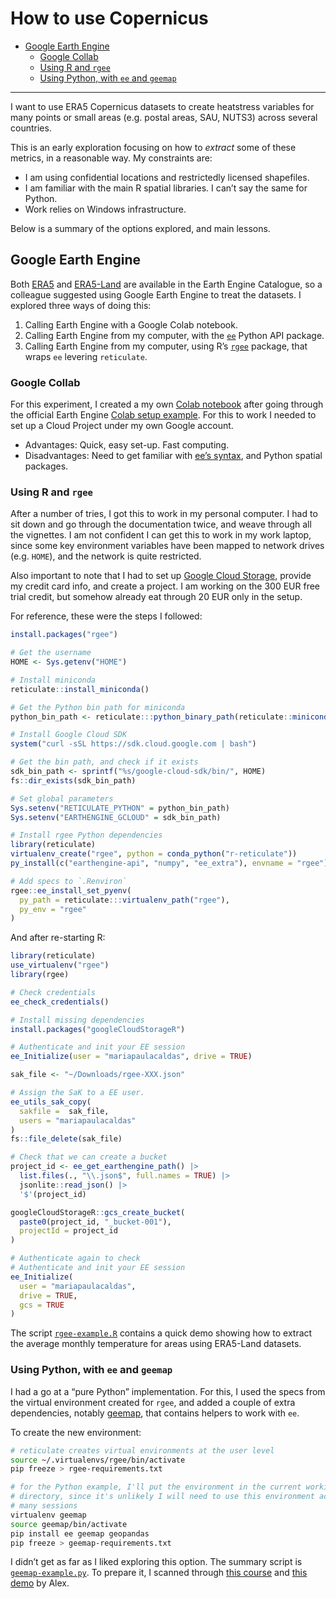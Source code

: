 # How to use Copernicus

- [Google Earth Engine](#google-earth-engine)
  - [Google Collab](#google-collab)
  - [Using R and `rgee`](#using-r-and-rgee)
  - [Using Python, with `ee` and
    `geemap`](#using-python-with-ee-and-geemap)

------------------------------------------------------------------------

I want to use ERA5 Copernicus datasets to create heatstress variables
for many points or small areas (e.g. postal areas, SAU, NUTS3) across
several countries.

This is an early exploration focusing on how to *extract* some of these
metrics, in a reasonable way. My constraints are:

- I am using confidential locations and restrictedly licensed
  shapefiles.
- I am familiar with the main R spatial libraries. I can’t say the same
  for Python.
- Work relies on Windows infrastructure.

Below is a summary of the options explored, and main lessons.

## Google Earth Engine

Both
[ERA5](https://developers.google.com/earth-engine/datasets/tags/era5-land)
and
[ERA5-Land](https://developers.google.com/earth-engine/datasets/tags/era5-land)
are available in the Earth Engine Catalogue, so a colleague suggested
using Google Earth Engine to treat the datasets. I explored three ways
of doing this:

1.  Calling Earth Engine with a Google Colab notebook.
2.  Calling Earth Engine from my computer, with the
    [`ee`](https://developers.google.com/earth-engine/guides/python_install)
    Python API package.
3.  Calling Earth Engine from my computer, using R’s
    [`rgee`](https://r-spatial.github.io/rgee/) package, that wraps `ee`
    levering `reticulate`.

### Google Collab

For this experiment, I created a my own [Colab
notebook](https://colab.research.google.com/drive/1n6cFYQDVKxIGmUtNRwbpmRZ97rYxqAsK)
after going through the official Earth Engine [Colab setup
example](https://colab.research.google.com/github/google/earthengine-community/blob/master/guides/linked/ee-api-colab-setup.ipynb).
For this to work I needed to set up a Cloud Project under my own Google
account.

- Advantages: Quick, easy set-up. Fast computing.
- Disadvantages: Need to get familiar with [ee’s
  syntax](https://developers.google.com/earth-engine/apidocs/ee-image),
  and Python spatial packages.

### Using R and `rgee`

After a number of tries, I got this to work in my personal computer. I
had to sit down and go through the documentation twice, and weave
through all the vignettes. I am not confident I can get this to work in
my work laptop, since some key environment variables have been mapped to
network drives (e.g. `HOME`), and the network is quite restricted.

Also important to note that I had to set up [Google Cloud
Storage](https://r-spatial.github.io/rgee/articles/rgee05.html), provide
my credit card info, and create a project. I am working on the 300 EUR
free trial credit, but somehow already eat through 20 EUR only in the
setup.

For reference, these were the steps I followed:

``` r
install.packages("rgee")

# Get the username
HOME <- Sys.getenv("HOME")

# Install miniconda
reticulate::install_miniconda()

# Get the Python bin path for miniconda
python_bin_path <- reticulate:::python_binary_path(reticulate::miniconda_path())

# Install Google Cloud SDK
system("curl -sSL https://sdk.cloud.google.com | bash")

# Get the bin path, and check if it exists
sdk_bin_path <- sprintf("%s/google-cloud-sdk/bin/", HOME)
fs::dir_exists(sdk_bin_path)

# Set global parameters
Sys.setenv("RETICULATE_PYTHON" = python_bin_path)
Sys.setenv("EARTHENGINE_GCLOUD" = sdk_bin_path)

# Install rgee Python dependencies
library(reticulate)
virtualenv_create("rgee", python = conda_python("r-reticulate"))
py_install(c("earthengine-api", "numpy", "ee_extra"), envname = "rgee")

# Add specs to `.Renviron`
rgee::ee_install_set_pyenv(
  py_path = reticulate:::virtualenv_path("rgee"),
  py_env = "rgee"
)
```

And after re-starting R:

``` r
library(reticulate)
use_virtualenv("rgee")
library(rgee)

# Check credentials
ee_check_credentials()

# Install missing dependencies
install.packages("googleCloudStorageR")

# Authenticate and init your EE session
ee_Initialize(user = "mariapaulacaldas", drive = TRUE)

sak_file <- "~/Downloads/rgee-XXX.json"

# Assign the SaK to a EE user.
ee_utils_sak_copy(
  sakfile =  sak_file,
  users = "mariapaulacaldas"
)
fs::file_delete(sak_file)

# Check that we can create a bucket
project_id <- ee_get_earthengine_path() |> 
  list.files(., "\\.json$", full.names = TRUE) |> 
  jsonlite::read_json() |> 
  '$'(project_id)

googleCloudStorageR::gcs_create_bucket(
  paste0(project_id, "_bucket-001"), 
  projectId = project_id
)

# Authenticate again to check
# Authenticate and init your EE session
ee_Initialize(
  user = "mariapaulacaldas",
  drive = TRUE, 
  gcs = TRUE
)
```

The script [`rgee-example.R`](rgee-exemple.R) contains a quick demo
showing how to extract the average monthly temperature for areas using
ERA5-Land datasets.

### Using Python, with `ee` and `geemap`

I had a go at a “pure Python” implementation. For this, I used the specs
from the virtual environment created for `rgee`, and added a couple of
extra dependencies, notably [geemap](https://geemap.org), that contains
helpers to work with `ee`.

To create the new environment:

``` bash
# reticulate creates virtual environments at the user level
source ~/.virtualenvs/rgee/bin/activate
pip freeze > rgee-requirements.txt

# for the Python example, I'll put the environment in the current working 
# directory, since it's unlikely I will need to use this environment across 
# many sessions
virtualenv geemap
source geemap/bin/activate
pip install ee geemap geopandas
pip freeze > geemap-requirements.txt
```

I didn’t get as far as I liked exploring this option. The summary script
is [`geemap-example.py`](geemap-example.py). To prepare it, I scanned
through [this course](https://github.com/csaybar/EEwPython) and [this
demo](https://gitlab.algobank.oecd.org/Alexandre.BANQUET/oecd-earth-engine-training/-/blob/main/Urban%20Heat%20Island%20Intensity.ipynb?ref_type=heads)
by Alex.
